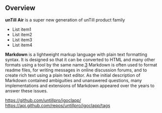 ## Overview

**unTill Air** is a super new generation of unTill product family

- List item1
- List item2
- List item3
- List item4


**Markdown** is a lightweight markup language with plain text formatting syntax. It is designed so that it can be converted to HTML and many other formats using a tool by the same name.[3](doc2.md) Markdown is often used to format readme files, for writing messages in online discussion forums, and to create rich text using a plain text editor. As the initial description of Markdown contained ambiguities and unanswered questions, many implementations and extensions of Markdown appeared over the years to answer these issues. 


https://github.com/untillpro/igoclapp/
https://api.github.com/repos/untillpro/igoclapp/tags
